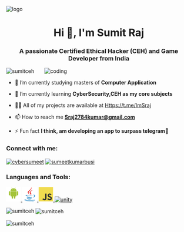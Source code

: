 ![logo](https://github.com/SumitCEH/SumitCEH/blob/main/20240801_170334.jpg) 
<h1 align="center">Hi 👋, I'm Sumit Raj</h1>
<h3 align="center">A passionate Certified Ethical Hacker (CEH) and Game Developer from India</h3>

<img align="right" alt="coding" width="400" src="https://user-images.githubusercontent.com/55389276/140866485-8fb1c876-9a8f-4d6a-98dc-08c4981eaf70.gif">

<p align="left"> <img src="https://komarev.com/ghpvc/?username=sumitceh&label=Profile%20views&color=0e75b6&style=flat" alt="sumitceh" /> </p>

- 🔭 I’m currently studying masters of **Computer Application**

- 🌱 I’m currently learning **CyberSecurity,CEH as my core subjects**

- 👨‍💻 All of my projects are available at [Https://t.me/ImSraj](Https://t.me/ImSraj)

- 📫 How to reach me **Sraj2784kumar@gmail.com**

- ⚡ Fun fact **I think, am developing an app to surpass telegram🤔**

<h3 align="left">Connect with me:</h3>
<p align="left">
<a href="https://linkedin.com/in/cybersumeet" target="blank"><img align="center" src="https://raw.githubusercontent.com/rahuldkjain/github-profile-readme-generator/master/src/images/icons/Social/linked-in-alt.svg" alt="cybersumeet" height="30" width="40" /></a>
<a href="https://youtube.com/@sumeetkumarbusi?si=WnatMnYrYDPl3wup" target="blank"><img align="center" src="https://raw.githubusercontent.com/rahuldkjain/github-profile-readme-generator/master/src/images/icons/Social/youtube.svg" alt="sumeetkumarbusi" height="30" width="40" /></a>
</p>

<h3 align="left">Languages and Tools:</h3>
<p align="left"> <a href="https://developer.android.com" target="_blank" rel="noreferrer"> <img src="https://raw.githubusercontent.com/devicons/devicon/master/icons/android/android-original-wordmark.svg" alt="android" width="40" height="40"/> </a> <a href="https://www.java.com" target="_blank" rel="noreferrer"> <img src="https://raw.githubusercontent.com/devicons/devicon/master/icons/java/java-original.svg" alt="java" width="40" height="40"/> </a> <a href="https://developer.mozilla.org/en-US/docs/Web/JavaScript" target="_blank" rel="noreferrer"> <img src="https://raw.githubusercontent.com/devicons/devicon/master/icons/javascript/javascript-original.svg" alt="javascript" width="40" height="40"/> </a> <a href="https://unity.com/" target="_blank" rel="noreferrer"> <img src="https://www.vectorlogo.zone/logos/unity3d/unity3d-icon.svg" alt="unity" width="40" height="40"/> </a> </p>

<p><img align="left" src="https://github-readme-stats.vercel.app/api/top-langs?username=sumitceh&show_icons=true&locale=en&layout=compact" alt="sumitceh" /></p>

<p>&nbsp;<img align="center" src="https://github-readme-stats.vercel.app/api?username=sumitceh&show_icons=true&locale=en" alt="sumitceh" /></p>

<p><img align="center" src="https://github-readme-streak-stats.herokuapp.com/?user=sumitceh&" alt="sumitceh" /></p>
